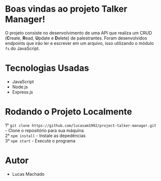 # Boas vindas ao projeto Talker Manager!

O projeto consiste no desenvolvimento de uma API que realiza um CRUD (**C**reate, **R**ead, **U**pdate e **D**elete) de palestrantes. Foram desenvolvidos endpoints que irão ler e escrever em um arquivo, isso utilizando o módulo `fs` do JavaScript.

# Tecnologias Usadas

  - JavaScript
  - Node.js
  - Express.js

# Rodando o Projeto Localmente
  1° `git clone https://github.com/lucasam1992/project-talker-manager.git` - Clone o repositório para sua máquina<br />
  2° `npm install` - Instale as depedências<br />
  3° `npm start` - Execute o programa<br />

# Autor
   - Lucas Machado
